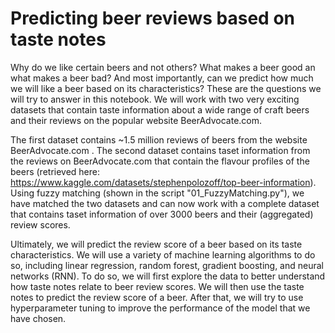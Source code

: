 # Predicting beer reviews based on taste notes

Why do we like certain beers and not others? What makes a beer good an what makes a beer bad? And most importantly, can we predict how much we will like a beer based on its characteristics? These are the questions we will try to answer in this notebook. We will work with two very exciting datasets that contain taste information about a wide range of craft beers and their reviews on the popular website BeerAdvocate.com.

The first dataset contains ~1.5 million reviews of beers from the website BeerAdvocate.com . The second dataset contains taset information from the reviews on BeerAdvocate.com that contain the flavour profiles of the beers (retrieved here: https://www.kaggle.com/datasets/stephenpolozoff/top-beer-information). Using fuzzy matching (shown in the script "01_FuzzyMatching.py"), we have matched the two datasets and can now work with a complete dataset that contains taset information of over 3000 beers and their (aggregated) review scores.

Ultimately, we will predict the review score of a beer based on its taste characteristics. We will use a variety of machine learning algorithms to do so, including linear regression, random forest, gradient boosting, and neural networks (RNN). To do so, we will first explore the data to better understand how taste notes relate to beer review scores. We will then use the taste notes to predict the review score of a beer. After that, we will try to use hyperparameter tuning to improve the performance of the model that we have chosen.
